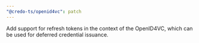 ```yaml
---
"@credo-ts/openid4vc": patch
---
```


Add support for refresh tokens in the context of the OpenID4VC, which can be used for deferred credential issuance.
